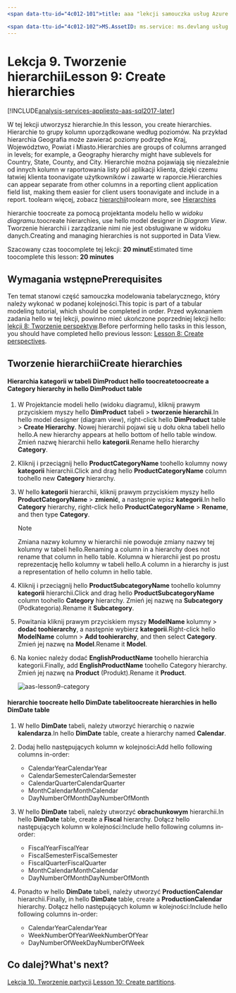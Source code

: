 ```yaml
---
<span data-ttu-id="4c012-101">title: aaa "lekcji samouczka usług Azure Analysis Services 9: tworzenie hierarchii | Opis Microsoft Docs": usługi: documentationcenter usług analysis services:" Autor: minewiskan Menedżera: Edytor erikre: "tagów:"</span><span class="sxs-lookup"><span data-stu-id="4c012-101">title: aaa"Azure Analysis Services tutorial lesson 9: Create hierarchies | Microsoft Docs" description: services: analysis-services documentationcenter: '' author: minewiskan manager: erikre editor: '' tags: ''</span></span>

<span data-ttu-id="4c012-102">MS.AssetID: ms.service: ms.devlang usług analysis services: NA ms.topic: get-started-article ms.tgt_pltfrm: NA ms.workload: na ms.date: 05/26/2017 ms.author: owend</span><span class="sxs-lookup"><span data-stu-id="4c012-102">ms.assetid: ms.service: analysis-services ms.devlang: NA ms.topic: get-started-article ms.tgt_pltfrm: NA ms.workload: na ms.date: 05/26/2017 ms.author: owend</span></span>
---
```

# <a name="lesson-9-create-hierarchies"></a><span data-ttu-id="4c012-103">Lekcja 9. Tworzenie hierarchii</span><span class="sxs-lookup"><span data-stu-id="4c012-103">Lesson 9: Create hierarchies</span></span>

[!INCLUDE[analysis-services-appliesto-aas-sql2017-later](../../../includes/analysis-services-appliesto-aas-sql2017-later.md)]

<span data-ttu-id="4c012-104">W tej lekcji utworzysz hierarchie.</span><span class="sxs-lookup"><span data-stu-id="4c012-104">In this lesson, you create hierarchies.</span></span> <span data-ttu-id="4c012-105">Hierarchie to grupy kolumn uporządkowane według poziomów. Na przykład hierarchia Geografia może zawierać poziomy podrzędne Kraj, Województwo, Powiat i Miasto.</span><span class="sxs-lookup"><span data-stu-id="4c012-105">Hierarchies are groups of columns arranged in levels; for example, a Geography hierarchy might have sublevels for Country, State, County, and City.</span></span> <span data-ttu-id="4c012-106">Hierarchie można pojawiają się niezależnie od innych kolumn w raportowania listy pól aplikacji klienta, dzięki czemu łatwiej klienta toonavigate użytkowników i zawarte w raporcie.</span><span class="sxs-lookup"><span data-stu-id="4c012-106">Hierarchies can appear separate from other columns in a reporting client application field list, making them easier for client users toonavigate and include in a report.</span></span> <span data-ttu-id="4c012-107">toolearn więcej, zobacz [hierarchii](https://docs.microsoft.com/sql/analysis-services/tabular-models/hierarchies-ssas-tabular)</span><span class="sxs-lookup"><span data-stu-id="4c012-107">toolearn more, see [Hierarchies](https://docs.microsoft.com/sql/analysis-services/tabular-models/hierarchies-ssas-tabular)</span></span>
  
<span data-ttu-id="4c012-108">hierarchie toocreate za pomocą projektanta modelu hello w *widoku diagramu*.</span><span class="sxs-lookup"><span data-stu-id="4c012-108">toocreate hierarchies, use hello model designer in *Diagram View*.</span></span> <span data-ttu-id="4c012-109">Tworzenie hierarchii i zarządzanie nimi nie jest obsługiwane w widoku danych.</span><span class="sxs-lookup"><span data-stu-id="4c012-109">Creating and managing hierarchies is not supported in Data View.</span></span>  
  
<span data-ttu-id="4c012-110">Szacowany czas toocomplete tej lekcji: **20 minut**</span><span class="sxs-lookup"><span data-stu-id="4c012-110">Estimated time toocomplete this lesson: **20 minutes**</span></span>  
  
## <a name="prerequisites"></a><span data-ttu-id="4c012-111">Wymagania wstępne</span><span class="sxs-lookup"><span data-stu-id="4c012-111">Prerequisites</span></span>  
<span data-ttu-id="4c012-112">Ten temat stanowi część samouczka modelowania tabelarycznego, który należy wykonać w podanej kolejności.</span><span class="sxs-lookup"><span data-stu-id="4c012-112">This topic is part of a tabular modeling tutorial, which should be completed in order.</span></span> <span data-ttu-id="4c012-113">Przed wykonaniem zadania hello w tej lekcji, powinno mieć ukończone poprzedniej lekcji hello: [lekcji 8: Tworzenie perspektyw](../tutorials/aas-lesson-8-create-perspectives.md).</span><span class="sxs-lookup"><span data-stu-id="4c012-113">Before performing hello tasks in this lesson, you should have completed hello previous lesson: [Lesson 8: Create perspectives](../tutorials/aas-lesson-8-create-perspectives.md).</span></span>  
  
## <a name="create-hierarchies"></a><span data-ttu-id="4c012-114">Tworzenie hierarchii</span><span class="sxs-lookup"><span data-stu-id="4c012-114">Create hierarchies</span></span>  
  
#### <a name="toocreate-a-category-hierarchy-in-hello-dimproduct-table"></a><span data-ttu-id="4c012-115">Hierarchia kategorii w tabeli DimProduct hello toocreate</span><span class="sxs-lookup"><span data-stu-id="4c012-115">toocreate a Category hierarchy in hello DimProduct table</span></span>  
  
1.  <span data-ttu-id="4c012-116">W Projektancie modeli hello (widoku diagramu), kliknij prawym przyciskiem myszy hello **DimProduct** tabeli > **tworzenie hierarchii**.</span><span class="sxs-lookup"><span data-stu-id="4c012-116">In hello model designer (diagram view), right-click hello **DimProduct** table > **Create Hierarchy**.</span></span> <span data-ttu-id="4c012-117">Nowej hierarchii pojawi się u dołu okna tabeli hello hello.</span><span class="sxs-lookup"><span data-stu-id="4c012-117">A new hierarchy appears at hello bottom of hello table window.</span></span> <span data-ttu-id="4c012-118">Zmień nazwę hierarchii hello **kategorii**.</span><span class="sxs-lookup"><span data-stu-id="4c012-118">Rename hello hierarchy **Category**.</span></span>  
  
2.  <span data-ttu-id="4c012-119">Kliknij i przeciągnij hello **ProductCategoryName** toohello kolumny nowy **kategorii** hierarchii.</span><span class="sxs-lookup"><span data-stu-id="4c012-119">Click and drag hello **ProductCategoryName** column toohello new **Category** hierarchy.</span></span>  
  
3.  <span data-ttu-id="4c012-120">W hello **kategorii** hierarchii, kliknij prawym przyciskiem myszy hello **ProductCategoryName** > **zmienić**, a następnie wpisz **kategorii**.</span><span class="sxs-lookup"><span data-stu-id="4c012-120">In hello **Category** hierarchy, right-click hello **ProductCategoryName** > **Rename**, and then type **Category**.</span></span>  
  
    > [!NOTE]  
    > <span data-ttu-id="4c012-121">Zmiana nazwy kolumny w hierarchii nie powoduje zmiany nazwy tej kolumny w tabeli hello.</span><span class="sxs-lookup"><span data-stu-id="4c012-121">Renaming a column in a hierarchy does not rename that column in hello table.</span></span> <span data-ttu-id="4c012-122">Kolumna w hierarchii jest po prostu reprezentację hello kolumny w tabeli hello.</span><span class="sxs-lookup"><span data-stu-id="4c012-122">A column in a hierarchy is just a representation of hello column in hello table.</span></span>  
  
4.  <span data-ttu-id="4c012-123">Kliknij i przeciągnij hello **ProductSubcategoryName** toohello kolumny **kategorii** hierarchii.</span><span class="sxs-lookup"><span data-stu-id="4c012-123">Click and drag hello **ProductSubcategoryName** column toohello **Category** hierarchy.</span></span> <span data-ttu-id="4c012-124">Zmień jej nazwę na **Subcategory** (Podkategoria).</span><span class="sxs-lookup"><span data-stu-id="4c012-124">Rename it **Subcategory**.</span></span> 
  
5.  <span data-ttu-id="4c012-125">Powitania kliknij prawym przyciskiem myszy **ModelName** kolumny > **dodać toohierarchy**, a następnie wybierz **kategorii**.</span><span class="sxs-lookup"><span data-stu-id="4c012-125">Right-click hello **ModelName** column > **Add toohierarchy**, and then select **Category**.</span></span> <span data-ttu-id="4c012-126">Zmień jej nazwę na **Model**.</span><span class="sxs-lookup"><span data-stu-id="4c012-126">Rename it **Model**.</span></span>

6.  <span data-ttu-id="4c012-127">Na koniec należy dodać **EnglishProductName** toohello hierarchia kategorii.</span><span class="sxs-lookup"><span data-stu-id="4c012-127">Finally, add **EnglishProductName** toohello Category hierarchy.</span></span> <span data-ttu-id="4c012-128">Zmień jej nazwę na **Product** (Produkt).</span><span class="sxs-lookup"><span data-stu-id="4c012-128">Rename it **Product**.</span></span>  

    ![aas-lesson9-category](../tutorials/media/aas-lesson9-category.png)
  
#### <a name="toocreate-hierarchies-in-hello-dimdate-table"></a><span data-ttu-id="4c012-130">hierarchie toocreate hello DimDate tabeli</span><span class="sxs-lookup"><span data-stu-id="4c012-130">toocreate hierarchies in hello DimDate table</span></span>  
  
1.  <span data-ttu-id="4c012-131">W hello **DimDate** tabeli, należy utworzyć hierarchię o nazwie **kalendarza**.</span><span class="sxs-lookup"><span data-stu-id="4c012-131">In hello **DimDate** table, create a hierarchy named **Calendar**.</span></span>  
  
3.  <span data-ttu-id="4c012-132">Dodaj hello następujących kolumn w kolejności:</span><span class="sxs-lookup"><span data-stu-id="4c012-132">Add hello following columns in-order:</span></span>

    *  <span data-ttu-id="4c012-133">CalendarYear</span><span class="sxs-lookup"><span data-stu-id="4c012-133">CalendarYear</span></span>
    *  <span data-ttu-id="4c012-134">CalendarSemester</span><span class="sxs-lookup"><span data-stu-id="4c012-134">CalendarSemester</span></span>
    *  <span data-ttu-id="4c012-135">CalendarQuarter</span><span class="sxs-lookup"><span data-stu-id="4c012-135">CalendarQuarter</span></span>
    *  <span data-ttu-id="4c012-136">MonthCalendar</span><span class="sxs-lookup"><span data-stu-id="4c012-136">MonthCalendar</span></span>
    *  <span data-ttu-id="4c012-137">DayNumberOfMonth</span><span class="sxs-lookup"><span data-stu-id="4c012-137">DayNumberOfMonth</span></span>
    
4.  <span data-ttu-id="4c012-138">W hello **DimDate** tabeli, należy utworzyć **obrachunkowym** hierarchii.</span><span class="sxs-lookup"><span data-stu-id="4c012-138">In hello **DimDate** table, create a **Fiscal** hierarchy.</span></span> <span data-ttu-id="4c012-139">Dołącz hello następujących kolumn w kolejności:</span><span class="sxs-lookup"><span data-stu-id="4c012-139">Include hello following columns in-order:</span></span>  
  
    *  <span data-ttu-id="4c012-140">FiscalYear</span><span class="sxs-lookup"><span data-stu-id="4c012-140">FiscalYear</span></span>
    *  <span data-ttu-id="4c012-141">FiscalSemester</span><span class="sxs-lookup"><span data-stu-id="4c012-141">FiscalSemester</span></span>
    *  <span data-ttu-id="4c012-142">FiscalQuarter</span><span class="sxs-lookup"><span data-stu-id="4c012-142">FiscalQuarter</span></span>
    *  <span data-ttu-id="4c012-143">MonthCalendar</span><span class="sxs-lookup"><span data-stu-id="4c012-143">MonthCalendar</span></span>
    *  <span data-ttu-id="4c012-144">DayNumberOfMonth</span><span class="sxs-lookup"><span data-stu-id="4c012-144">DayNumberOfMonth</span></span>
  
5.  <span data-ttu-id="4c012-145">Ponadto w hello **DimDate** tabeli, należy utworzyć **ProductionCalendar** hierarchii.</span><span class="sxs-lookup"><span data-stu-id="4c012-145">Finally, in hello **DimDate** table, create a **ProductionCalendar** hierarchy.</span></span> <span data-ttu-id="4c012-146">Dołącz hello następujących kolumn w kolejności:</span><span class="sxs-lookup"><span data-stu-id="4c012-146">Include hello following columns in-order:</span></span>  
    *  <span data-ttu-id="4c012-147">CalendarYear</span><span class="sxs-lookup"><span data-stu-id="4c012-147">CalendarYear</span></span>
    *  <span data-ttu-id="4c012-148">WeekNumberOfYear</span><span class="sxs-lookup"><span data-stu-id="4c012-148">WeekNumberOfYear</span></span>
    *  <span data-ttu-id="4c012-149">DayNumberOfWeek</span><span class="sxs-lookup"><span data-stu-id="4c012-149">DayNumberOfWeek</span></span>
  
 ## <a name="whats-next"></a><span data-ttu-id="4c012-150">Co dalej?</span><span class="sxs-lookup"><span data-stu-id="4c012-150">What's next?</span></span>
<span data-ttu-id="4c012-151">[Lekcja 10. Tworzenie partycji](../tutorials/aas-lesson-10-create-partitions.md).</span><span class="sxs-lookup"><span data-stu-id="4c012-151">[Lesson 10: Create partitions](../tutorials/aas-lesson-10-create-partitions.md).</span></span> 
  
  
